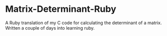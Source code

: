 # Matrix-Determinant-Ruby

A Ruby translation of my C code for calculating the determinant of a matrix. Written a couple of days into learning ruby.
